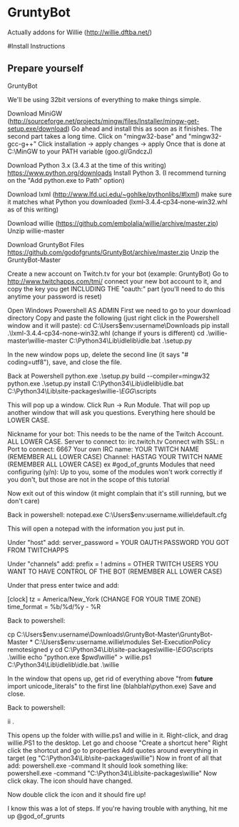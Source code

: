 # GruntyBot

Actually addons for Willie (http://willie.dftba.net/)

#Install Instructions
## Prepare yourself

GruntyBot

We'll be using 32bit versions of everything to make things simple.

Download MiniGW (http://sourceforge.net/projects/mingw/files/Installer/mingw-get-setup.exe/download)
Go ahead and install this as soon as it finishes. The second part takes a long time.
Click on "mingw32-base" and "mingw32-gcc-g++"
Click installation -> apply changes -> apply
Once that is done at C:\MinGW to your PATH variable (goo.gl/GndczJ)

Download Python 3.x (3.4.3 at the time of this writing) https://www.python.org/downloads
Install Python 3. (I recommend turning on the "Add python.exe to Path" option)

Download lxml (http://www.lfd.uci.edu/~gohlke/pythonlibs/#lxml) make sure it matches what Python you downloaded (lxml‑3.4.4‑cp34‑none‑win32.whl as of this writing)

Download willie (https://github.com/embolalia/willie/archive/master.zip)
Unzip willie-master

Download GruntyBot Files https://github.com/godofgrunts/GruntyBot/archive/master.zip
Unzip the GruntyBot-Master

Create a new account on Twitch.tv for your bot (example: GruntyBot)
Go to http://www.twitchapps.com/tmi/ connect your new bot account to it, and copy the key you get INCLUDING THE "oauth:" part (you'll need to do this anytime your password is reset)



Open Windows Powershell AS ADMIN
First we need to go to your download directory
Copy and paste the following (just right click in the Powershell window and it will paste):
cd C:\Users\$env:username\Downloads
pip install .\lxml-3.4.4-cp34-none-win32.whl (change if yours is different)
cd .\willie-master\willie-master
C:\Python34\Lib\idlelib\idle.bat .\setup.py

In the new window pops up, delete the second line (it says "# coding=utf8"), save, and close the file.

Back at Powershell
python.exe .\setup.py build --compiler=mingw32
python.exe .\setup.py install
C:\Python34\Lib\idlelib\idle.bat C:\Python34\Lib\site-packages\willie-*\EGG*\scripts

This will pop up a window. Click Run -> Run Module. 
That will pop up another window that will ask you questions. Everything here should be LOWER CASE.

Nickname for your bot: This needs to be the name of the Twitch Account. ALL LOWER CASE.
Server to connect to: irc.twitch.tv
Connect with SSL: n
Port to connect: 6667
Your own IRC name: YOUR TWITCH NAME (REMEMBER ALL LOWER CASE)
Channel: HASTAG YOUR TWITCH NAME (REMEMBER ALL LOWER CASE) ex #god_of_grunts
Modules that need configuring (y/n): Up to you, some of the modules won't work correctly if you don't, but those are not in the scope of this tutorial

Now exit out of this window (it might complain that it's still running, but we don't care)

Back in powershell:
notepad.exe C:\Users\$env:username\.willie\default.cfg

This will open a notepad with the information you just put in.

Under "host" add:
server_password = YOUR OAUTH:PASSWORD YOU GOT FROM TWITCHAPPS

Under "channels" add:
prefix = \!
admins = OTHER TWITCH USERS YOU WANT TO HAVE CONTROL OF THE BOT (REMEMBER ALL LOWER CASE)


Under that press enter twice and add:

[clock]
tz = America/New_York (CHANGE FOR YOUR TIME ZONE)
time_format = %b/%d/%y - %R

Back to powershell:

cp C:\Users\$env:username\Downloads\GruntyBot-Master\GruntyBot-Master * C:\Users\$env:username\.willie\modules
Set-ExecutionPolicy remotesigned
y
cd C:\Python34\Lib\site-packages\willie-*\EGG*\scripts
.\willie
echo "python.exe $pwd\willie" > willie.ps1
C:\Python34\Lib\idlelib\idle.bat .\willie

In the window that opens up, get rid of everything above "from __future__ import unicode_literals" to the first line (blahblah\python.exe)
Save and close.

Back to powershell:

ii .

This opens up the folder with willie.ps1 and willie in it. 
Right-click, and drag willie.PS1 to the desktop.
Let go and choose "Create a shortcut here"
Right click the shortcut and go to properties
Add quotes around everything in target (eg "C:\Python34\Lib\site-packages\willie")
Now in front of all that add:
powershell.exe -command
It should look something like:
powershell.exe -command "C:\Python34\Lib\site-packages\willie"
Now click okay.
The icon should have changed.

Now double click the icon and it should fire up!

I know this was a lot of steps. If you're having trouble with anything, hit me up @god_of_grunts





